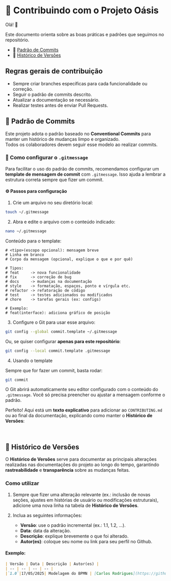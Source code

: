 # 🤝 Contribuindo com o Projeto Oásis

Olá! 👋  

Este documento orienta sobre as boas práticas e padrões que seguimos no repositório.

- 📝 [Padrão de Commits](#-padrão-de-commits)
- 📜 [Histórico de Versões](#-histórico-de-versões)

## Regras gerais de contribuição
- Sempre criar branches específicas para cada funcionalidade ou correção.
- Seguir o padrão de commits descrito.
- Atualizar a documentação se necessário.
- Realizar testes antes de enviar Pull Requests.


## 📝 Padrão de Commits

Este projeto adota o padrão baseado no **Conventional Commits** para manter um histórico de mudanças limpo e organizado.  
Todos os colaboradores devem seguir esse modelo ao realizar commits.

### 🧾 Como configurar o `.gitmessage`

Para facilitar o uso do padrão de commits, recomendamos configurar um **template de mensagem de commit** com `.gitmessage`. Isso ajuda a lembrar a estrutura correta sempre que fizer um commit.

#### ⚙️ Passos para configuração

1. Crie um arquivo no seu diretório local:

```bash
touch ~/.gitmessage
```

2. Abra e edite o arquivo com o conteúdo indicado:

```bash
nano ~/.gitmessage
```

Conteúdo para o template:

```text
# <tipo>(escopo opcional): mensagem breve
# Linha em branco
# Corpo da mensagem (opcional, explique o que e por quê)

# Tipos:
# feat     -> nova funcionalidade
# fix      -> correção de bug
# docs     -> mudanças na documentação
# style    -> formatação, espaços, ponto e vírgula etc.
# refactor -> refatoração de código
# test     -> testes adicionados ou modificados
# chore    -> tarefas gerais (ex: configs)

# Exemplo:
# feat(interface): adiciona gráfico de posição
```

3. Configure o Git para usar esse arquivo:

```bash
git config --global commit.template ~/.gitmessage
```

Ou, se quiser configurar **apenas para este repositório**:

```bash
git config --local commit.template .gitmessage
```

4. Usando o template

Sempre que for fazer um commit, basta rodar:

```bash
git commit
```

O Git abrirá automaticamente seu editor configurado com o conteúdo do `.gitmessage`.
Você só precisa preencher ou ajustar a mensagem conforme o padrão.

Perfeito! Aqui está um **texto explicativo** para adicionar ao `CONTRIBUTING.md` ou ao final da documentação, explicando como manter o **Histórico de Versões**:

<br>

## 📜 Histórico de Versões

O **Histórico de Versões** serve para documentar as principais alterações realizadas nas documentações do projeto ao longo do tempo, garantindo **rastreabilidade** e **transparência** sobre as mudanças feitas.

### Como utilizar

1. Sempre que fizer uma alteração relevante (ex.: inclusão de novas seções, ajustes em histórias de usuário ou modificações estruturais), adicione uma nova linha na tabela de **Histórico de Versões**.

2. Inclua as seguintes informações:

   * **Versão**: use o padrão incremental (ex.: 1.1, 1.2, ...).
   * **Data**: data da alteração.
   * **Descrição**: explique brevemente o que foi alterado.
   * **Autor(es)**: coloque seu nome ou link para seu perfil no Github.

#### Exemplo:

```markdown
| Versão | Data | Descrição | Autor(es) | 
| -- | -- | -- | -- |
|`1.0`|17/05/2025| Modelagem do BPMN | [Carlos Rodrigues](https://github.com/Carlos-kadu) e [Rayene Almeida](https://github.com/rayenealmeida) |
```
